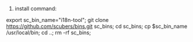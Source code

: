 
1. install command:

export sc_bin_name="i18n-tool"; git clone https://github.com/scubers/bins.git sc_bins; cd sc_bins; cp $sc_bin_name /usr/local/bin; cd ..; rm -rf sc_bins;


